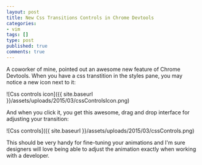 ```yaml
---
layout: post
title: New Css Transitions Controls in Chrome Devtools
categories:
- vim
tags: []
type: post
published: true
comments: true
---
```


A coworker of mine, pointed out an awesome new feature of Chrome Devtools. When you have a css transtition in the styles pane, you may notice a new icon next to it:

![Css controls icon]({{ site.baseurl }}/assets/uploads/2015/03/cssControlsIcon.png)

And when you click it, you get this awesome, drag and drop interface for adjusting your transition:

![Css controls]({{ site.baseurl }}/assets/uploads/2015/03/cssControls.png)

This should be very handy for fine-tuning your animations and I'm sure designers will love being able to adjust the animation exactly when working with a developer.
